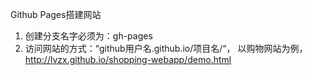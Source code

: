 Github Pages搭建网站
1. 创建分支名字必须为：gh-pages
2. 访问网站的方式：“github用户名.github.io/项目名/“， 以购物网站为例，http://lvzx.github.io/shopping-webapp/demo.html